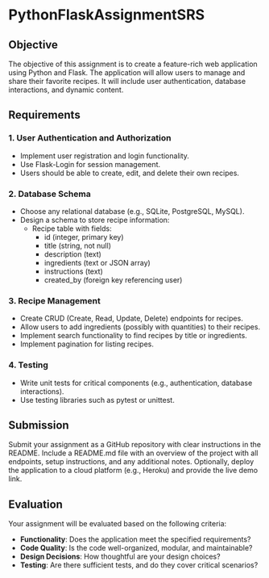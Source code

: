 # PythonFlaskAssignmentSRS

## **Objective**

The objective of this assignment is to create a feature-rich web application using Python and Flask. The application will allow users to manage and share their favorite recipes. It will include user authentication, database interactions, and dynamic content.

## **Requirements**

### **1\. User Authentication and Authorization**

- Implement user registration and login functionality.
- Use Flask-Login for session management.
- Users should be able to create, edit, and delete their own recipes.

### **2\. Database Schema**

- Choose any relational database (e.g., SQLite, PostgreSQL, MySQL).
- Design a schema to store recipe information:
  - Recipe table with fields:
    - id (integer, primary key)
    - title (string, not null)
    - description (text)
    - ingredients (text or JSON array)
    - instructions (text)
    - created_by (foreign key referencing user)

### **3\. Recipe Management**

- Create CRUD (Create, Read, Update, Delete) endpoints for recipes.
- Allow users to add ingredients (possibly with quantities) to their recipes.
- Implement search functionality to find recipes by title or ingredients.
- Implement pagination for listing recipes.

### **4\. Testing**

- Write unit tests for critical components (e.g., authentication, database interactions).
- Use testing libraries such as pytest or unittest.

## **Submission**

Submit your assignment as a GitHub repository with clear instructions in the README. Include a README.md file with an overview of the project with all endpoints, setup instructions, and any additional notes. Optionally, deploy the application to a cloud platform (e.g., Heroku) and provide the live demo link.

## **Evaluation**

Your assignment will be evaluated based on the following criteria:

- **Functionality**: Does the application meet the specified requirements?
- **Code Quality**: Is the code well-organized, modular, and maintainable?
- **Design Decisions**: How thoughtful are your design choices?
- **Testing**: Are there sufficient tests, and do they cover critical scenarios?
